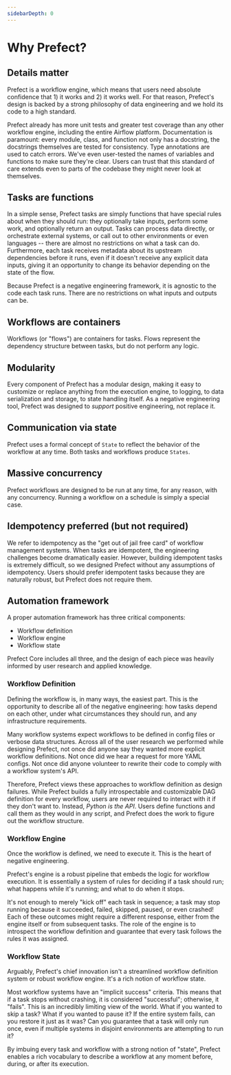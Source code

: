 ```yaml
---
sidebarDepth: 0
---
```


# Why Prefect?

## Details matter

Prefect is a workflow engine, which means that users need absolute confidence that 1) it works and 2) it works well. For that reason, Prefect's design is backed by a strong philosophy of data engineering and we hold its code to a high standard.

Prefect already has more unit tests and greater test coverage than any other workflow engine, including the entire Airflow platform.  Documentation is paramount: every module, class, and function not only has a docstring, the docstrings themselves are tested for consistency. Type annotations are used to catch errors. We've even user-tested the names of variables and functions to make sure they're clear. Users can trust that this standard of care extends even to parts of the codebase they might never look at themselves.

## Tasks are functions

In a simple sense, Prefect tasks are simply functions that have special rules about when they should run: they optionally take inputs, perform some work, and optionally return an output. Tasks can process data directly, or orchestrate external systems, or call out to other environments or even languages -- there are almost no restrictions on what a task can do. Furthermore, each task receives metadata about its upstream dependencies before it runs, even if it doesn't receive any explicit data inputs, giving it an opportunity to change its behavior depending on the state of the flow.

Because Prefect is a negative engineering framework, it is agnostic to the code each task runs. There are no restrictions on what inputs and outputs can be.

## Workflows are containers

Workflows (or "flows") are containers for tasks. Flows represent the dependency structure between tasks, but do not perform any logic.

## Modularity

Every component of Prefect has a modular design, making it easy to customize or replace anything from the execution engine, to logging, to data serialization and storage, to state handling itself. As a negative engineering tool, Prefect was designed to *support* positive engineering, not replace it.

## Communication via state

Prefect uses a formal concept of `State` to reflect the behavior of the workflow at any time. Both tasks and workflows produce `States`.

## Massive concurrency

Prefect workflows are designed to be run at any time, for any reason, with any concurrency. Running a workflow on a schedule is simply a special case.

## Idempotency preferred (but not required)

We refer to idempotency as the "get out of jail free card" of workflow management systems. When tasks are idempotent, the engineering challenges become dramatically easier. However, building idempotent tasks is extremely difficult, so we designed Prefect without any assumptions of idempotency. Users should prefer idempotent tasks because they are naturally robust, but Prefect does not require them.

## Automation framework

A proper automation framework has three critical components:

- Workflow definition
- Workflow engine
- Workflow state

Prefect Core includes all three, and the design of each piece was heavily informed by user research and applied knowledge.

### Workflow Definition

Defining the workflow is, in many ways, the easiest part. This is the opportunity to describe all of the negative engineering: how tasks depend on each other, under what circumstances they should run, and any infrastructure requirements.

Many workflow systems expect workflows to be defined in config files or verbose data structures. Across all of the user research we performed while designing Prefect, not once did anyone say they wanted more explicit workflow definitions. Not once did we hear a request for more YAML configs. Not once did anyone volunteer to rewrite their code to comply with a workflow system's API.

Therefore, Prefect views these approaches to workflow definition as design failures. While Prefect builds a fully introspectable and customizable DAG definition for every workflow, users are never required to interact with it if they don't want to. Instead, _Python is the API_. Users define functions and call them as they would in any script, and Prefect does the work to figure out the workflow structure.

### Workflow Engine

Once the workflow is defined, we need to execute it. This is the heart of negative engineering.

Prefect's engine is a robust pipeline that embeds the logic for workflow execution. It is essentially a system of rules for deciding if a task should run; what happens while it's running; and what to do when it stops.

It's not enough to merely "kick off" each task in sequence; a task may stop running because it succeeded, failed, skipped, paused, or even crashed! Each of these outcomes might require a different response, either from the engine itself or from subsequent tasks. The role of the engine is to introspect the workflow definition and guarantee that every task follows the rules it was assigned.

### Workflow State

Arguably, Prefect's chief innovation isn't a streamlined workflow definition system or robust workflow engine. It's a rich notion of workflow state.

Most workflow systems have an "implicit success" criteria. This means that if a task stops without crashing, it is considered "successful"; otherwise, it "fails". This is an incredibly limiting view of the world. What if you wanted to skip a task? What if you wanted to pause it? If the entire system fails, can you restore it just as it was? Can you guarantee that a task will only run once, even if multiple systems in disjoint environments are attempting to run it?

By imbuing every task and workflow with a strong notion of "state", Prefect enables a rich vocabulary to describe a workflow at any moment before, during, or after its execution.
